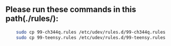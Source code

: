 ## Please run these commands in this path(./rules/):

```bash
    sudo cp 99-ch344q.rules /etc/udev/rules.d/99-ch344q.rules 
    sudo cp 99-teensy.rules /etc/udev/rules.d/99-teensy.rules 
``` 
